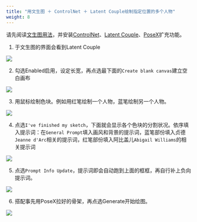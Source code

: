 ```yaml
---
title: "用文生图 ＋ ControlNet ＋ Latent Couple绘制指定位置的多个人物"
weight: 8
---
```


请先阅读[文生图用法](/posts/stable-diffusion-webui-manuals/zh-cn/features/text-to-image/)，并安装[ControlNet](/posts/stable-diffusion-webui-manuals/zh-cn/extensions/controlnet/)、[Latent Couple](/posts/stable-diffusion-webui-manuals/zh-cn/extensions/latent-couple/)、[PoseX](/posts/stable-diffusion-webui-manuals/zh-cn/extensions/posex/)扩充功能。

1. 于文生图的界面会看到Latent Couple

![](/posts/stable-diffusion-webui-manuals/images/o0hDolt.webp)

2. 勾选Enabled启用，设定长宽，再点选最下面的`Create blank canvas`建立空白画布

![](/posts/stable-diffusion-webui-manuals/images/MxZcaDu.webp)

3. 用鼠标绘制色块。例如用红笔绘制一个人物，蓝笔绘制另一个人物。

![](/posts/stable-diffusion-webui-manuals/images/1AeIBQm.webp)

4. 点选`I've finished my sketch`，下面就会显示各个色块的分割状况。依序填入提示词：在`General Prompt`填入画风和背景的提示词，蓝笔部份填入贞德`Jeanne d'Arc`相关的提示词，红笔部份填入阿比盖儿`Abigail Williams`的相关提示词

![](/posts/stable-diffusion-webui-manuals/images/7Mp06u7.webp)

5. 点选`Prompt Info Update`，提示词即会自动跑到上面的框框，再自行补上负向提示词。

![](/posts/stable-diffusion-webui-manuals/images/4w0YBc8.webp)

6. 搭配事先用PoseX拉好的骨架，再点选Generate开始绘图。

![](/posts/stable-diffusion-webui-manuals/images/bm9qPcV.png)
